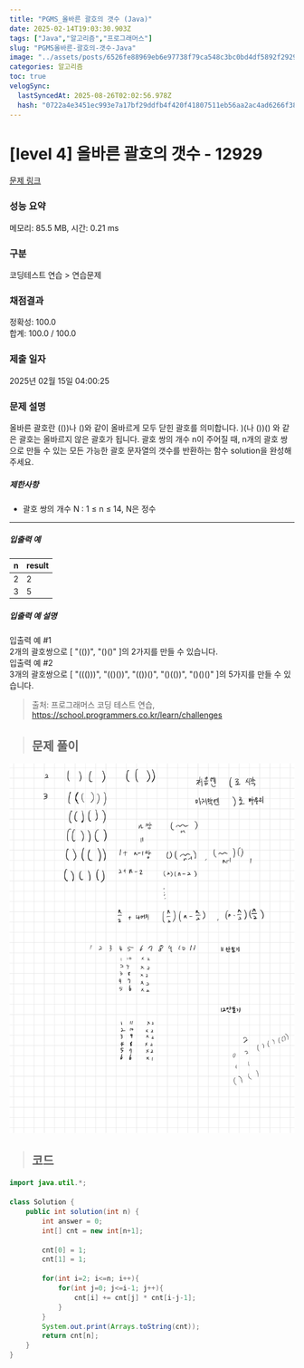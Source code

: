 ```yaml
---
title: "PGMS_올바른 괄호의 갯수 (Java)"
date: 2025-02-14T19:03:30.903Z
tags: ["Java","알고리즘","프로그래머스"]
slug: "PGMS올바른-괄호의-갯수-Java"
image: "../assets/posts/6526fe88969eb6e97738f79ca548c3bc0bd4df5892f29291050280056de50b06.png"
categories: 알고리즘
toc: true
velogSync:
  lastSyncedAt: 2025-08-26T02:02:56.978Z
  hash: "0722a4e3451ec993e7a17bf29ddfb4f420f41807511eb56aa2ac4ad6266f3828"
---
```


# [level 4] 올바른 괄호의 갯수 - 12929 

[문제 링크](https://school.programmers.co.kr/learn/courses/30/lessons/12929) 

### 성능 요약

메모리: 85.5 MB, 시간: 0.21 ms

### 구분

코딩테스트 연습 > 연습문제

### 채점결과

정확성: 100.0<br/>합계: 100.0 / 100.0

### 제출 일자

2025년 02월 15일 04:00:25

### 문제 설명

<p>올바른 괄호란 (())나 ()와 같이 올바르게 모두 닫힌 괄호를 의미합니다. )(나 ())() 와 같은 괄호는 올바르지 않은 괄호가 됩니다. 괄호 쌍의 개수 n이 주어질 때, n개의 괄호 쌍으로 만들 수 있는 모든 가능한 괄호 문자열의 갯수를 반환하는 함수 solution을 완성해 주세요.</p>

<h5>제한사항</h5>

<ul>
<li>괄호 쌍의 개수 N : 1 ≤ n ≤ 14, N은 정수</li>
</ul>

<hr>

<h5>입출력 예</h5>
<table class="table">
        <thead><tr>
<th>n</th>
<th>result</th>
</tr>
</thead>
        <tbody><tr>
<td>2</td>
<td>2</td>
</tr>
<tr>
<td>3</td>
<td>5</td>
</tr>
</tbody>
      </table>
<h5>입출력 예 설명</h5>

<p>입출력 예 #1<br>
2개의 괄호쌍으로 [ "(())", "()()" ]의 2가지를 만들 수 있습니다.<br>
입출력 예 #2<br>
3개의 괄호쌍으로 [ "((()))", "(()())", "(())()", "()(())", "()()()" ]의 5가지를 만들 수 있습니다.</p>


> 출처: 프로그래머스 코딩 테스트 연습, https://school.programmers.co.kr/learn/challenges

> ## 문제 풀이

![](/assets/posts/6526fe88969eb6e97738f79ca548c3bc0bd4df5892f29291050280056de50b06.png)

> ## 코드

```java
import java.util.*;

class Solution {
    public int solution(int n) {
        int answer = 0;
        int[] cnt = new int[n+1];
        
        cnt[0] = 1;
        cnt[1] = 1;

        for(int i=2; i<=n; i++){
            for(int j=0; j<=i-1; j++){
                cnt[i] += cnt[j] * cnt[i-j-1];
            }
        }
        System.out.print(Arrays.toString(cnt));
        return cnt[n];
    }
}
```